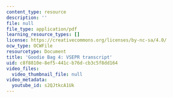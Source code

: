 ```yaml
---
content_type: resource
description: ''
file: null
file_type: application/pdf
learning_resource_types: []
license: https://creativecommons.org/licenses/by-nc-sa/4.0/
ocw_type: OCWFile
resourcetype: Document
title: 'Goodie Bag 4: VSEPR transcript'
uid: c8f8810e-8ef5-441c-b76d-cb3c5f8dd164
video_files:
  video_thumbnail_file: null
video_metadata:
  youtube_id: s2QJtkcA1Uk
---
```

